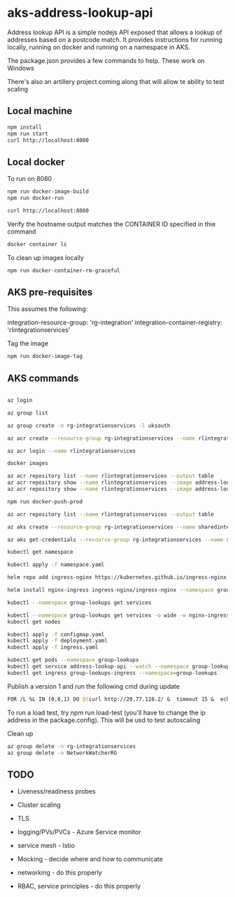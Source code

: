 # aks-address-lookup-api

Address lookup API is a simple nodejs API exposed that allows a lookup of addresses based on a postcode match. It provides instructions for running locally, running on docker and running on a namespace in AKS.

The package.json provides a few commands to help. These work on Windows 

There's also an artillery project coming along that will allow te ability to test scaling

## Local machine

```bash
npm install
npm run start
curl http://localhost:8080
```

## Local docker

To run on 8080

```bash
npm run docker-image-build
npm run docker-run

curl http://localhost:8080
```

Verify the hostname output matches the CONTAINER ID specified in thie command

```bash
docker container ls
```

To clean up images locally

```bash
npm run docker-container-rm-graceful
```

## AKS pre-requisites

This assumes the following:

integration-resource-group: 'rg-integration'
integration-container-registry: 'rlintegrationservices'

Tag the image

```bash
npm run docker-image-tag
```

## AKS commands

```bash

az login

az group list

az group create -n rg-integrationservices -l uksouth

az acr create --resource-group rg-integrationservices --name rlintegrationservices --sku Basic

az acr login --name rlintegrationservices

docker images

az acr repository list --name rlintegrationservices --output table
az acr repository show --name rlintegrationservices --image address-lookup-api:v0
az acr repository show --name rlintegrationservices --image address-lookup-api:v0

npm run docker-push-prod

az acr repository list --name rlintegrationservices --output table

az aks create --resource-group rg-integrationservices --name sharedintegrationservices --node-count 2 --generate-ssh-keys --attach-acr rlintegrati onservices

az aks get-credentials --resource-group rg-integrationservices --name sharedintegrationservices

kubectl get namespace

kubectl apply -f namespace.yaml

helm repo add ingress-nginx https://kubernetes.github.io/ingress-nginx

helm install nginx-ingress ingress-nginx/ingress-nginx --namespace group-lookups --set controller.replicaCount=2 --set controller.nodeSelector."beta\.kubernetes\.io/os"=linux --set defaultBackend.nodeSelector."beta\.kubernetes\.io/os"=linux --set controller.admissionWebhooks.patch.nodeSelector."beta\.kubernetes\.io/os"=linux

kubectl --namespace group-lookups get services

kubectl --namespace group-lookups get services -o wide -w nginx-ingress-ingress-nginx-controller
kubectl get nodes

kubectl apply -f configmap.yaml
kubectl apply -f deployment.yaml
kubectl apply -f ingress.yaml

kubectl get pods --namespace group-lookups
kubectl get service address-lookup-api --watch --namespace group-lookups
kubectl get ingress group-lookups-ingress --namespace=group-lookups
```

Publish a version 1 and run the following cmd during update

```bash
FOR /L %L IN (0,0,1) DO @(curl http://20.77.128.2/ &  timeout 15 &  echo.)
```

To run a load test, try npm run load-test (you'll have to change the ip address in the package.config). This will be usd to test autoscaling

Clean up

```bash
az group delete -n rg-integrationservices
az group delete -n NetworkWatcherRG
```

## TODO

* Liveness/readiness probes

* Cluster scaling

* TLS

* logging/PVs/PVCs - Azure Service monitor

* service mesh - Istio

* Mocking - decide where and how to communicate

* networking - do this properly

* RBAC, service principles - do this properly

